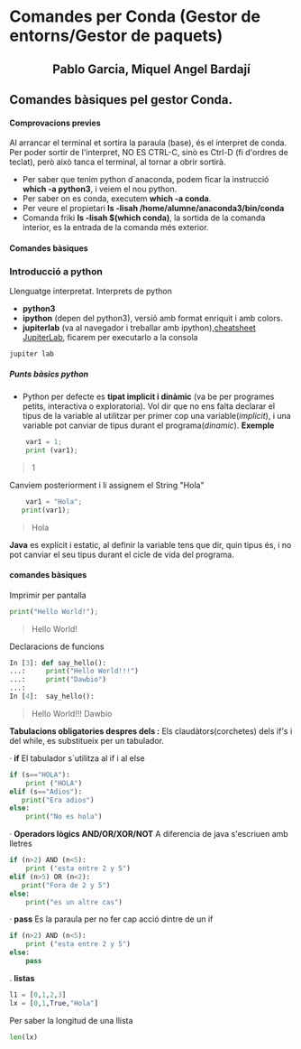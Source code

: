 # Comandes per Conda (Gestor de entorns/Gestor de paquets)
##              <center>Pablo Garcia, Miquel Angel Bardají</center>

## Comandes bàsiques pel gestor Conda.

#### Comprovacions previes
Al arrancar el terminal et sortira la paraula (base), és el interpret de conda.
Per poder sortir de l'interpret, NO ES CTRL-C, sinò es Ctrl-D (fi d'ordres de teclat), però això tanca el terminal, al tornar a obrir sortirà.
- Per saber que tenim python d´anaconda, podem ficar la instrucció **which -a python3**, i veiem el nou python.
- Per saber on es conda, executem **which -a conda**.
- Per veure el propietari **ls -lisah /home/alumne/anaconda3/bin/conda**
- Comanda friki **ls -lisah $(which conda)**, la sortida de la comanda interior, es la entrada de la comanda més exterior.

#### Comandes bàsiques

### Introducció a python

Llenguatge interpretat. Interprets de python
- **python3**
- **ipython** (depen del python3), versió amb format enriquit i amb colors.
- **jupiterlab** (va al navegador i treballar amb ipython),[cheatsheet JupiterLab](https://blog.ja-ke.tech/assets/jupyterlab-shortcuts/Shortcuts.png "cheatsheet JupiterLab"), ficarem per executarlo a la consola 

```jupiter lab``` 

##### ***Punts bàsics python***

- Python per defecte es **tipat implicit i dinàmic** (va be per programes petits, interactiva o exploratoria). Vol dir que no ens falta declarar el tipus de la variable al utilitzar per primer cop una variable(*implicit*), i una variable pot canviar de tipus durant el programa(*dinamic*). **Exemple**

```python
    var1 = 1;
    print (var1);
```
 > 1

 Canviem posteriorment i li assignem el String "Hola"
 ```python
     var1 = "Hola";
    print(var1);
```
> Hola

 **Java** es explícit i estatic, al definir la variable tens que dir, quin tipus és, i no pot canviar el seu tipus durant el cicle de vida del programa.


#### comandes bàsiques
Imprimir per pantalla
```python
print("Hello World!");
```

>Hello World!

Declaracions de funcions
```python
In [3]: def say_hello():
...:     print("Hello World!!!")
...:     print("Dawbio")
...: 
In [4]:  say_hello():

```
>Hello World!!!
>Dawbio

**Tabulacions obligatories despres dels :** 
   Els claudàtors(corchetes) dels if's i del while, es substitueix per un tabulador.

· **if**
El tabulador s´utilitza al if i al else
```python
if (s=="HOLA"):
    print ("HOLA")
elif (s=="Adios"):
   print("Era adios")
else:
    print("No es hola")
```

· **Operadors lògics AND/OR/XOR/NOT**
A diferencia de java s'escriuen amb lletres
```python
if (n>2) AND (n<5):
    print ("esta entre 2 y 5")
elif (n>5) OR (n<2):
   print("Fora de 2 y 5")
else:
    print("es un altre cas")
```

· **pass**
Es la paraula per no fer cap acció dintre de un if
```python
if (n>2) AND (n<5):
    print ("esta entre 2 y 5")
else:
    pass
```

. **listas**
```python
l1 = [0,1,2,3]
lx = [0,1,True,"Hola"]
```
Per saber la longitud de una llista
```python
len(lx)
```



